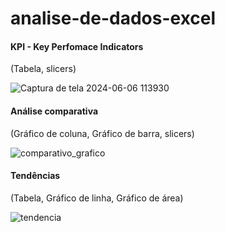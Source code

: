 # analise-de-dados-excel

<h4>KPI - Key Perfomace Indicators</h4>
<p>(Tabela, slicers)</p>

![Captura de tela 2024-06-06 113930](https://github.com/eugersonmendonca/analise-de-dados-excel/assets/44478573/2840510d-5451-4f46-8253-16534076d849)

<h4>Análise comparativa</h4> 
<p>(Gráfico de coluna, Gráfico de barra, slicers)</p>

![comparativo_grafico](https://github.com/eugersonmendonca/analise-de-dados-excel/assets/44478573/d61274be-de38-4fd9-ae41-c8e32ce6dd3d)

<h4>Tendências</h4> 
<p>(Tabela, Gráfico de linha, Gráfico de área)</p>

![tendencia](https://github.com/eugersonmendonca/analise-de-dados-excel/assets/44478573/ae7549f5-b530-4fc1-b47a-fdb3049a1544)
